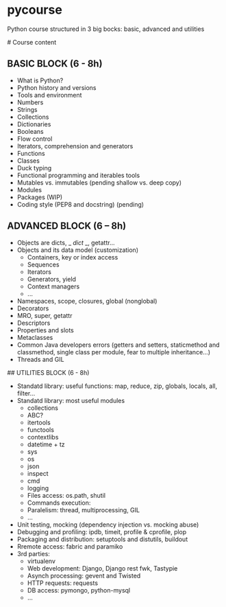 pycourse
========

Python course structured in 3 big bocks: basic, advanced and utilities


# Course content


## BASIC BLOCK (6 - 8h)

* What is Python?
* Python history and versions
* Tools and environment
* Numbers
* Strings
* Collections
* Dictionaries
* Booleans
* Flow control
* Iterators, comprehension and generators
* Functions
* Classes
* Duck typing
* Functional programming and iterables tools
* Mutables vs. immutables (pending shallow vs. deep copy)
* Modules
* Packages (WIP)
* Coding style (PEP8 and docstring) (pending)


## ADVANCED BLOCK (6 – 8h)

* Objects are dicts, _ _dict_ _, getattr...
* Objects and its data model (customization)
  * Containers, key or index access
  * Sequences
  * Iterators
  * Generators, yield
  * Context managers
  * ...
* Namespaces, scope, closures, global (nonglobal)
* Decorators
* MRO, super, getattr
* Descriptors
* Properties and slots
* Metaclasses
* Common Java developers errors (getters and setters, staticmethod and classmethod, single class per module, fear to multiple inheritance...)
* Threads and GIL


## UTILITIES BLOCK (6 - 8h)

* Standatd library: useful functions: map, reduce, zip, globals, locals, all, filter…
* Standatd library: most useful modules
  * collections
  * ABC?
  * itertools
  * functools
  * contextlibs
  * datetime + tz
  * sys
  * os
  * json
  * inspect
  * cmd
  * logging
  * Files access: os.path, shutil
  * Commands execution: 
  * Paralelism: thread, multiprocessing, GIL
  * …
* Unit testing, mocking (dependency injection vs. mocking abuse)
* Debugging and profiling: ipdb, timeit, profile & cprofile, plop
* Packaging and distribution: setuptools and distutils, buildout
* Rremote access: fabric and paramiko
* 3rd parties:
  * virtualenv
  * Web development: Django, Django rest fwk, Tastypie
  * Asynch processing: gevent and Twisted
  * HTTP requests: requests
  * DB access: pymongo, python-mysql
  * …
